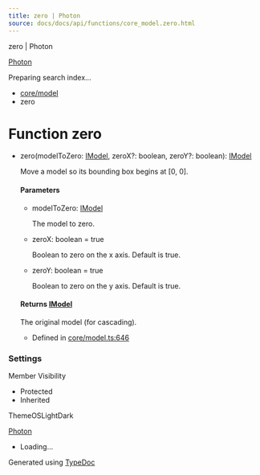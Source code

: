 ```yaml
---
title: zero | Photon
source: docs/docs/api/functions/core_model.zero.html
---
```


zero | Photon

[Photon](../index.md)




Preparing search index...

* [core/model](../modules/core_model.md)
* zero

# Function zero

* zero(modelToZero: [IModel](../interfaces/core_schema.IModel.md), zeroX?: boolean, zeroY?: boolean): [IModel](../interfaces/core_schema.IModel.md)

  Move a model so its bounding box begins at [0, 0].

  #### Parameters

  + modelToZero: [IModel](../interfaces/core_schema.IModel.md)

    The model to zero.
  + zeroX: boolean = true

    Boolean to zero on the x axis. Default is true.
  + zeroY: boolean = true

    Boolean to zero on the y axis. Default is true.

  #### Returns [IModel](../interfaces/core_schema.IModel.md)

  The original model (for cascading).

  + Defined in [core/model.ts:646](https://github.com/mwhite454/photon/blob/main/packages/photon/src/core/model.ts#L646)

### Settings

Member Visibility

* Protected
* Inherited

ThemeOSLightDark

[Photon](../index.md)

* Loading...

Generated using [TypeDoc](https://typedoc.org/)
